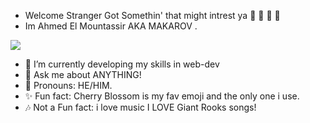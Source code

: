 - Welcome Stranger Got Somethin' that might intrest ya  📕 📗 📘 📙
- Im Ahmed El Mountassir AKA MAKAROV .
<IMG SRC="https://64.media.tumblr.com/50489255e7d88659c30a3e1c1a5380ee/tumblr_nhsyuj3gTr1tdkro1o2_500.gifv">

- 🌱 I’m currently developing my skills in web-dev
- 💬 Ask me about ANYTHING!
- 🌸 Pronouns: HE/HIM.
- ✨ Fun fact: Cherry Blossom is my fav emoji and the only one i use.
- 🎶 Not a Fun fact: i love music I LOVE Giant Rooks songs!

